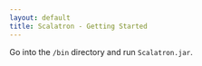```yaml
---
layout: default
title: Scalatron - Getting Started
---
```


Go into the <code>/bin</code> directory and run <code>Scalatron.jar</code>.

